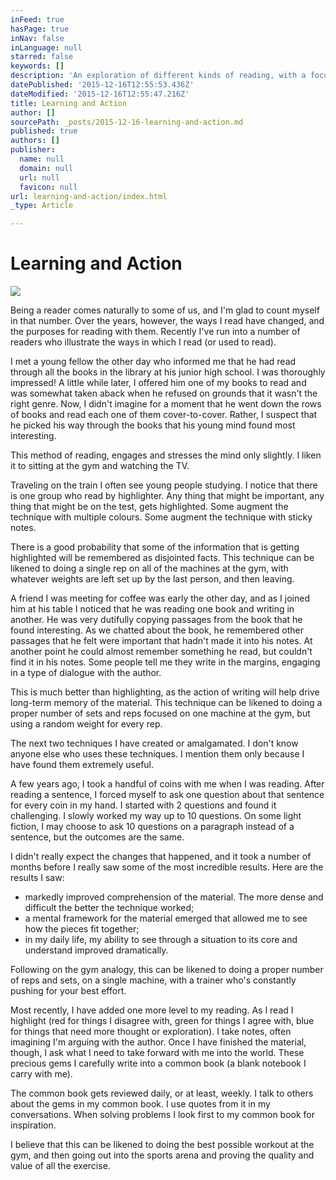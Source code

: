 ```yaml
---
inFeed: true
hasPage: true
inNav: false
inLanguage: null
starred: false
keywords: []
description: 'An exploration of different kinds of reading, with a focus on trying to put learning into action.'
datePublished: '2015-12-16T12:55:53.436Z'
dateModified: '2015-12-16T12:55:47.216Z'
title: Learning and Action
author: []
sourcePath: _posts/2015-12-16-learning-and-action.md
published: true
authors: []
publisher:
  name: null
  domain: null
  url: null
  favicon: null
url: learning-and-action/index.html
_type: Article

---
```

# 

# Learning and Action
![](https://the-grid-user-content.s3-us-west-2.amazonaws.com/6cf5d2f4-6cf0-4eff-b957-ef45684689b8.jpg)

Being a reader comes naturally to some of us, and I'm glad to count myself in that number. Over the years, however, the ways I read have changed, and the purposes for reading with them. Recently I've run into a number of readers who illustrate the ways in which I read (or used to read).

I met a young fellow the other day who informed me that he had read through all the books in the library at his junior high school. I was thoroughly impressed! A little while later, I offered him one of my books to read and was somewhat taken aback when he refused on grounds that it wasn't the right genre. Now, I didn't imagine for a moment that he went down the rows of books and read each one of them cover-to-cover. Rather, I suspect that he picked his way through the books that his young mind found most interesting.

This method of reading, engages and stresses the mind only slightly. I liken it to sitting at the gym and watching the TV.

Traveling on the train I often see young people studying. I notice that there is one group who read by highlighter. Any thing that might be important, any thing that might be on the test, gets highlighted. Some augment the technique with multiple colours. Some augment the technique with sticky notes.

There is a good probability that some of the information that is getting highlighted will be remembered as disjointed facts. This technique can be likened to doing a single rep on all of the machines at the gym, with whatever weights are left set up by the last person, and then leaving.

A friend I was meeting for coffee was early the other day, and as I joined him at his table I noticed that he was reading one book and writing in another. He was very dutifully copying passages from the book that he found interesting. As we chatted about the book, he remembered other passages that he felt were important that hadn't made it into his notes. At another point he could almost remember something he read, but couldn't find it in his notes. Some people tell me they write in the margins, engaging in a type of dialogue with the author.

This is much better than highlighting, as the action of writing will help drive long-term memory of the material. This technique can be likened to doing a proper number of sets and reps focused on one machine at the gym, but using a random weight for every rep.

The next two techniques I have created or amalgamated. I don't know anyone else who uses these techniques. I mention them only because I have found them extremely useful.

A few years ago, I took a handful of coins with me when I was reading. After reading a sentence, I forced myself to ask one question about that sentence for every coin in my hand. I started with 2 questions and found it challenging. I slowly worked my way up to 10 questions. On some light fiction, I may choose to ask 10 questions on a paragraph instead of a sentence, but the outcomes are the same.

I didn't really expect the changes that happened, and it took a number of months before I really saw some of the most incredible results. Here are the results I saw:

* markedly improved comprehension of the material. The more dense and difficult the better the technique worked; 
* a mental framework for the material emerged that allowed me to see how the pieces fit together; 
* in my daily life, my ability to see through a situation to its core and understand improved dramatically. 

Following on the gym analogy, this can be likened to doing a proper number of reps and sets, on a single machine, with a trainer who's constantly pushing for your best effort.

Most recently, I have added one more level to my reading. As I read I highlight (red for things I disagree with, green for things I agree with, blue for things that need more thought or exploration). I take notes, often imagining I'm arguing with the author. Once I have finished the material, though, I ask what I need to take forward with me into the world. These precious gems I carefully write into a common book (a blank notebook I carry with me).

The common book gets reviewed daily, or at least, weekly. I talk to others about the gems in my common book. I use quotes from it in my conversations. When solving problems I look first to my common book for inspiration.

I believe that this can be likened to doing the best possible workout at the gym, and then going out into the sports arena and proving the quality and value of all the exercise.
